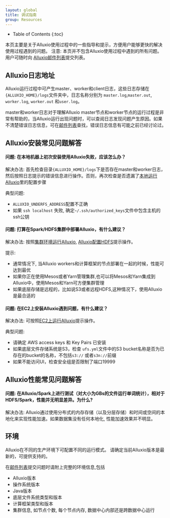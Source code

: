 ```yaml
---
layout: global
title: 调试指南
group: Resources
---
```


* Table of Contents
{:toc}

本页主要是关于Alluxio使用过程中的一些指导和提示，方便用户能够更快的解决使用过程遇到的问题。
注意: 本页并不包含Alluxio使用过程中遇到的所有问题。
用户可随时向 [Alluxio邮件列表](https://groups.google.com/forum/#!forum/alluxio-users)提交列表。

## Alluxio日志地址

Alluxio运行过程中可产生master、worker和client日志，这些日志存储在`{ALLUXIO_HOME}/logs`文件夹中，日志名称分别为
`master.log`,`master.out`, `worker.log`, `worker.out` 和`user.log`。

master和worker日志对于理解Alluxio master节点和worker节点的运行过程是非常有帮助的，当Alluxio运行出现问题时，可以查阅日志发现问题产生原因。如果不清楚错误日志信息，可在[邮件列表](https://groups.google.com/forum/#!forum/alluxio-users)查找，错误日志信息有可能之前已经讨论过。

## Alluxio安装常见问题解答

#### 问题: 在本地机器上初次安装使用Alluxio失败，应该怎么办？

解决办法: 首先检查目录`{ALLUXIO_HOME}/logs`下是否存在master和worker日志，然后按照日志提示的错误信息进行操作。否则，再次检查是否遗漏了[本地运行Alluxio](Running-Alluxio-Locally.html)里的配置步骤

典型问题:

- `ALLUXIO_UNDERFS_ADDRESS`配置不正确
- 如果 `ssh localhost` 失败, 确定`~/.ssh/authorized_keys`文件中包含主机的ssh公钥

#### 问题: 打算在Spark/HDFS集群中部署Alluxio，有什么建议？

解决办法: 按照[集群环境运行Alluxio](Running-Alluxio-on-a-Cluster.html), 
 [Alluxio配置HDFS](Configuring-Alluxio-with-HDFS.html)提示操作。

提示:

- 通常情况下, 当Alluxio workers和计算框架的节点部署在一起的时候，性能可达到最优
- 如果你正在使用Mesos或者Yarn管理集群,也可以将Mesos和Yarn集成到Alluxio中，使用Mesos和Yarn可方便集群管理
- 如果底层存储是远程的，比如说S3或者远程HDFS,这种情况下，使用Alluxio是最合适的

#### 问题: 在EC2上安装Alluxio遇到问题，有什么建议？

解决办法: 可按照[EC2上运行Alluxio](Running-Alluxio-on-EC2.html)提示操作。

典型问题:

- 请确定 AWS access keys 和 Key Pairs 已安装
- 如果底层文件存储系统是S3，检查 `ufs.yml`文件中的S3 bucket名称是否为已存在的bucket的名称，不包括`s3://` 或者`s3n://`前缀
- 如果不能访问UI，检查安全组是否限制了端口19999

## Alluxio性能常见问题解答

#### 问题: 在Alluxio/Spark上进行测试（对大小为GBs的文件运行单词统计），相对于HDFS/Spark，性能并无明显差异。为什么?

解决办法: Alluxio通过使用分布式的内存存储（以及分层存储）和时间或空间的本地化来实现性能加速。如果数据集没有任何本地化, 性能加速效果并不明显。 

## 环境

Alluxio在不同的生产环境下可配置不同的运行模式。
请确定当前Alluxio版本是最新的，可提供支持的。

在[邮件列表](https://groups.google.com/forum/#!forum/alluxio-users)提交问题时请附上完整的环境信息,包括

- Alluxio版本
- 操作系统版本
- Java版本
- 底层文件系统类型和版本
- 计算框架类型和版本
- 集群信息, 如节点个数, 每个节点内存, 数据中心内部还是跨数据中心运行